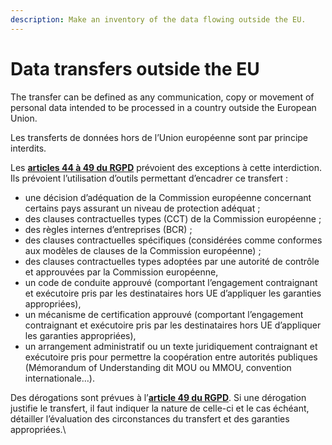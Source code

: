 ```yaml
---
description: Make an inventory of the data flowing outside the EU.
---
```


# Data transfers outside the EU

The transfer can be defined as any communication, copy or movement of personal data intended to be processed in a country outside the European Union.







Les transferts de données hors de l’Union européenne sont par principe interdits.&#x20;

Les [**articles 44 à 49 du RGPD**](https://www.cnil.fr/fr/reglement-europeen-protection-donnees/chapitre5) prévoient des exceptions à cette interdiction. Ils prévoient l’utilisation d’outils permettant d’encadrer ce transfert :

* une décision d’adéquation de la Commission européenne concernant certains pays assurant un niveau de protection adéquat ;
* des clauses contractuelles types (CCT) de la Commission européenne ;
* des règles internes d’entreprises (BCR) ;
* des clauses contractuelles spécifiques (considérées comme conformes aux modèles de clauses de la Commission européenne) ;
* des clauses contractuelles types adoptées par une autorité de contrôle et approuvées par la Commission européenne,
* un code de conduite approuvé (comportant l’engagement contraignant et exécutoire pris par les destinataires hors UE d’appliquer les garanties appropriées),
* un mécanisme de certification approuvé (comportant l’engagement contraignant et exécutoire pris par les destinataires hors UE d’appliquer les garanties appropriées),
* un arrangement administratif ou un texte juridiquement contraignant et exécutoire pris pour permettre la coopération entre autorités publiques (Mémorandum of Understanding dit MOU ou MMOU, convention internationale…).

Des dérogations sont prévues à l’[**article 49 du RGPD**](https://www.cnil.fr/fr/reglement-europeen-protection-donnees/chapitre5). Si une dérogation justifie le transfert, il faut indiquer la nature de celle-ci et le cas échéant, détailler l’évaluation des circonstances du transfert et des garanties appropriées.\
